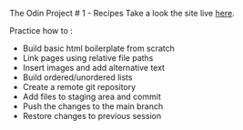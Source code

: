 The Odin Project # 1 - Recipes
Take a look the site live [here](https://dejanpls.github.io/recipes/). 

Practice how to :
* Build basic html boilerplate from scratch
* Link pages using relative file paths
* Insert images and add alternative text
* Build ordered/unordered lists
* Create a remote git repository
* Add files to staging area and commit
* Push the changes to the main branch
* Restore changes to previous session 